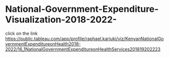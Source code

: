 # National-Government-Expenditure-Visualization-2018-2022-
click on the link
https://public.tableau.com/app/profile/raphael.kariuki/viz/KenyanNationalGovernmentExpenditureonHealth2018-2022/16_1NationalGovernmentExpenditureonHealthServices201819202223
